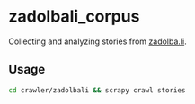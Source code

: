 # zadolbali_corpus
Collecting and analyzing stories from [zadolba.li](http://zadolba.li/).

## Usage

``` bash
cd crawler/zadolbali && scrapy crawl stories
```
